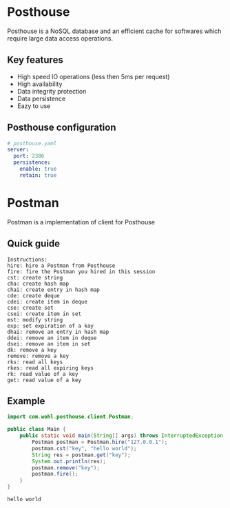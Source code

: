 # Posthouse

Posthouse is a NoSQL database and an efficient cache for softwares which require large data access operations.

## Key features

- High speed IO operations (less then 5ms per request)
- High availability
- Data integrity protection
- Data persistence
- Eazy to use

## Posthouse configuration

```yaml
# posthouse.yaml
server:
  port: 2386
  persistence:
    enable: true
    retain: true
```

# Postman

Postman is a implementation of client for Posthouse

## Quick guide

```
Instructions:
hire: hire a Postman from Posthouse
fire: fire the Postman you hired in this session
cst: create string
cha: create hash map
chai: create entry in hash map
cde: create deque
cdei: create item in deque
cse: create set
csei: create item in set
mst: modify string
exp: set expiration of a kay
dhai: remove an entry in hash map
ddei: remove an item in deque
dsei: remove an item in set
dk: remove a key
remove: remove a key
rks: read all keys
rkes: read all expiring keys
rk: read value of a key
get: read value of a key
```

## Example
```java
import com.wohl.posthouse.client.Postman;

public class Main {
    public static void main(String[] args) throws InterruptedException {
        Postman postman = Postman.hire("127.0.0.1");
        postman.cst("key", "hello world");
        String res = postman.get("key");
        System.out.println(res);
        postman.remove("key");
        postman.fire();
    }
}
```

```
hello world
```
